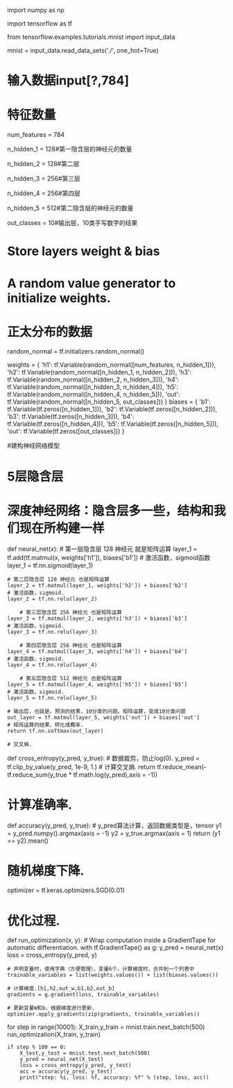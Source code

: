 import numpy as np

import tensorflow as tf

from tensorflow.examples.tutorials.mnist import input_data

mnist = input_data.read_data_sets('./', one_hot=True)

# 输入数据input[?,784]

# 特征数量
num_features = 784

n_hidden_1 = 128#第一隐含层的神经元的数量

n_hidden_2 = 128#第二层

n_hidden_3 = 256#第三层

n_hidden_4 = 256#第四层

n_hidden_5 = 512#第二隐含层的神经元的数量

out_classes = 10#输出层，10类手写数字的结果

# Store layers weight & bias

# A random value generator to initialize weights.
# 正太分布的数据
random_normal = tf.initializers.random_normal()

weights = {
    'h1': tf.Variable(random_normal([num_features, n_hidden_1])),
    'h2': tf.Variable(random_normal([n_hidden_1, n_hidden_2])),
    'h3': tf.Variable(random_normal([n_hidden_2, n_hidden_3])),
    'h4': tf.Variable(random_normal([n_hidden_3, n_hidden_4])),
    'h5': tf.Variable(random_normal([n_hidden_4, n_hidden_5])),
    'out': tf.Variable(random_normal([n_hidden_5, out_classes]))
}
biases = {
    'b1': tf.Variable(tf.zeros([n_hidden_1])),
    'b2': tf.Variable(tf.zeros([n_hidden_2])),
    'b3': tf.Variable(tf.zeros([n_hidden_3])),
    'b4': tf.Variable(tf.zeros([n_hidden_4])),
    'b5': tf.Variable(tf.zeros([n_hidden_5])),
    'out': tf.Variable(tf.zeros([out_classes]))
}

#建构神经网络模型
# 5层隐含层
# 深度神经网络：隐含层多一些，结构和我们现在所构建一样
def neural_net(x):
    # 第一层隐含层 128 神经元 就是矩阵运算
    layer_1 = tf.add(tf.matmul(x, weights['h1']), biases['b1'])
    # 激活函数，sigmoid函数
    layer_1 = tf.nn.sigmoid(layer_1)
    
    # 第二层隐含层 128 神经元 也是矩阵运算
    layer_2 = tf.matmul(layer_1, weights['h2']) + biases['b2']
    # 激活函数，sigmoid.
    layer_2 = tf.nn.relu(layer_2)
    
        # 第三层隐含层 256 神经元 也是矩阵运算
    layer_3 = tf.matmul(layer_2, weights['h3']) + biases['b3']
    # 激活函数，sigmoid.
    layer_3 = tf.nn.relu(layer_3)
    
        # 第四层隐含层 256 神经元 也是矩阵运算
    layer_4 = tf.matmul(layer_3, weights['h4']) + biases['b4']
    # 激活函数，sigmoid.
    layer_4 = tf.nn.relu(layer_4)
    
        # 第五层隐含层 512 神经元 也是矩阵运算
    layer_5 = tf.matmul(layer_4, weights['h5']) + biases['b5']
    # 激活函数，sigmoid.
    layer_5 = tf.nn.relu(layer_5)
    
    # 输出层，也就是，预测的结果，10分类的问题。矩阵运算，变成10分类问题
    out_layer = tf.matmul(layer_5, weights['out']) + biases['out']
    # 矩阵运算的结果，转化成概率.
    return tf.nn.softmax(out_layer)
    
    # 交叉熵.
def cross_entropy(y_pred, y_true):
    # 数据裁剪，防止log(0).
    y_pred = tf.clip_by_value(y_pred, 1e-9, 1.)
    # 计算交叉熵.
    return tf.reduce_mean(-tf.reduce_sum(y_true * tf.math.log(y_pred),axis = -1))

# 计算准确率.
def accuracy(y_pred, y_true):
    # y_pred算法计算，返回数据类型是，tensor
    y1 = y_pred.numpy().argmax(axis = -1)
    y2 = y_true.argmax(axis = 1)
    return (y1 == y2).mean()

# 随机梯度下降.
optimizer = tf.keras.optimizers.SGD(0.01)

# 优化过程. 
def run_optimization(x, y):
    # Wrap computation inside a GradientTape for automatic differentiation.
    with tf.GradientTape() as g:
        y_pred = neural_net(x)
        loss = cross_entropy(y_pred, y)
        
    # 声明变量时，使用字典（方便管理），变量6个，计算梯度时，合并到一个列表中
    trainable_variables = list(weights.values()) + list(biases.values())

    # 计算梯度.[h1,h2,out_w,b1,b2,out_b]
    gradients = g.gradient(loss, trainable_variables)
    
    # 更新变量W和b，根据梯度进行更新.
    optimizer.apply_gradients(zip(gradients, trainable_variables))
    
for step in range(10001):
    X_train,y_train = mnist.train.next_batch(500)
    run_optimization(X_train, y_train)
    
    if step % 100 == 0:
        X_test,y_test = mnist.test.next_batch(500)
        y_pred = neural_net(X_test)
        loss = cross_entropy(y_pred, y_test)
        acc = accuracy(y_pred, y_test)
        print("step: %i, loss: %f, accuracy: %f" % (step, loss, acc))
